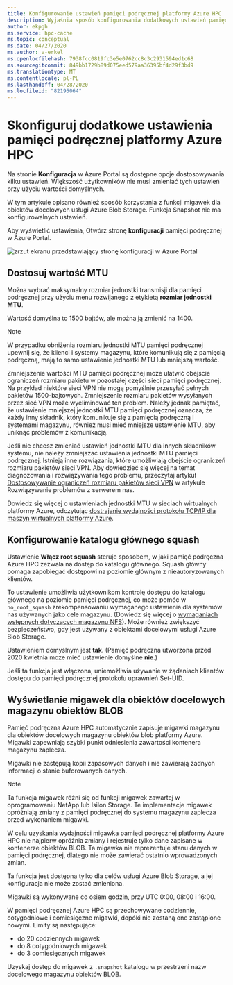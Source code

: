 ```yaml
---
title: Konfigurowanie ustawień pamięci podręcznej platformy Azure HPC
description: Wyjaśnia sposób konfigurowania dodatkowych ustawień pamięci podręcznej, takich jak MTU i No-root-squash, oraz sposobu uzyskiwania dostępu do migawek ekspresowych z obiektów docelowych usługi Azure Blob Storage.
author: ekpgh
ms.service: hpc-cache
ms.topic: conceptual
ms.date: 04/27/2020
ms.author: v-erkel
ms.openlocfilehash: 7938fcc0819fc3e5e0762cc8c3c2931594ed1c68
ms.sourcegitcommit: 849bb1729b89d075eed579aa36395bf4d29f3bd9
ms.translationtype: MT
ms.contentlocale: pl-PL
ms.lasthandoff: 04/28/2020
ms.locfileid: "82195064"
---
```

# <a name="configure-additional-azure-hpc-cache-settings"></a>Skonfiguruj dodatkowe ustawienia pamięci podręcznej platformy Azure HPC

Na stronie **Konfiguracja** w Azure Portal są dostępne opcje dostosowywania kilku ustawień. Większość użytkowników nie musi zmieniać tych ustawień przy użyciu wartości domyślnych.

W tym artykule opisano również sposób korzystania z funkcji migawek dla obiektów docelowych usługi Azure Blob Storage. Funkcja Snapshot nie ma konfigurowalnych ustawień.

Aby wyświetlić ustawienia, Otwórz stronę **konfiguracji** pamięci podręcznej w Azure Portal.

![zrzut ekranu przedstawiający stronę konfiguracji w Azure Portal](media/configuration.png)

## <a name="adjust-mtu-value"></a>Dostosuj wartość MTU
<!-- linked from troubleshoot-nas article -->

Można wybrać maksymalny rozmiar jednostki transmisji dla pamięci podręcznej przy użyciu menu rozwijanego z etykietą **rozmiar jednostki MTU**.

Wartość domyślna to 1500 bajtów, ale można ją zmienić na 1400.

> [!NOTE]
> W przypadku obniżenia rozmiaru jednostki MTU pamięci podręcznej upewnij się, że klienci i systemy magazynu, które komunikują się z pamięcią podręczną, mają to samo ustawienie jednostki MTU lub mniejszą wartość.

Zmniejszenie wartości MTU pamięci podręcznej może ułatwić obejście ograniczeń rozmiaru pakietu w pozostałej części sieci pamięci podręcznej. Na przykład niektóre sieci VPN nie mogą pomyślnie przesyłać pełnych pakietów 1500-bajtowych. Zmniejszenie rozmiaru pakietów wysyłanych przez sieć VPN może wyeliminować ten problem. Należy jednak pamiętać, że ustawienie mniejszej jednostki MTU pamięci podręcznej oznacza, że każdy inny składnik, który komunikuje się z pamięcią podręczną i systemami magazynu, również musi mieć mniejsze ustawienie MTU, aby uniknąć problemów z komunikacją.

Jeśli nie chcesz zmieniać ustawień jednostki MTU dla innych składników systemu, nie należy zmniejszać ustawienia jednostki MTU pamięci podręcznej. Istnieją inne rozwiązania, które umożliwiają obejście ograniczeń rozmiaru pakietów sieci VPN. Aby dowiedzieć się więcej na temat diagnozowania i rozwiązywania tego problemu, przeczytaj artykuł [Dostosowywanie ograniczeń rozmiaru pakietów sieci VPN](troubleshoot-nas.md#adjust-vpn-packet-size-restrictions) w artykule Rozwiązywanie problemów z serwerem nas.

Dowiedz się więcej o ustawieniach jednostki MTU w sieciach wirtualnych platformy Azure, odczytując [dostrajanie wydajności protokołu TCP/IP dla maszyn wirtualnych platformy Azure](../virtual-network/virtual-network-tcpip-performance-tuning.md).

## <a name="configure-root-squash"></a>Konfigurowanie katalogu głównego squash
<!-- linked from troubleshoot -->

Ustawienie **Włącz root squash** steruje sposobem, w jaki pamięć podręczna Azure HPC zezwala na dostęp do katalogu głównego. Squash główny pomaga zapobiegać dostępowi na poziomie głównym z nieautoryzowanych klientów.

To ustawienie umożliwia użytkownikom kontrolę dostępu do katalogu głównego na poziomie pamięci podręcznej, co może pomóc w ``no_root_squash`` zrekompensowaniu wymaganego ustawienia dla systemów nas używanych jako cele magazynu. (Dowiedz się więcej o [wymaganiach wstępnych dotyczących magazynu NFS](hpc-cache-prereqs.md#nfs-storage-requirements)). Może również zwiększyć bezpieczeństwo, gdy jest używany z obiektami docelowymi usługi Azure Blob Storage.

Ustawieniem domyślnym jest **tak**. (Pamięć podręczna utworzona przed 2020 kwietnia może mieć ustawienie domyślne **nie**.)

Jeśli ta funkcja jest włączona, uniemożliwia używanie w żądaniach klientów dostępu do pamięci podręcznej protokołu uprawnień Set-UID.

## <a name="view-snapshots-for-blob-storage-targets"></a>Wyświetlanie migawek dla obiektów docelowych magazynu obiektów BLOB

Pamięć podręczna Azure HPC automatycznie zapisuje migawki magazynu dla obiektów docelowych magazynu obiektów blob platformy Azure. Migawki zapewniają szybki punkt odniesienia zawartości kontenera magazynu zaplecza.

Migawki nie zastępują kopii zapasowych danych i nie zawierają żadnych informacji o stanie buforowanych danych.

> [!NOTE]
> Ta funkcja migawek różni się od funkcji migawek zawartej w oprogramowaniu NetApp lub Isilon Storage. Te implementacje migawek opróżniają zmiany z pamięci podręcznej do systemu magazynu zaplecza przed wykonaniem migawki.
>
> W celu uzyskania wydajności migawka pamięci podręcznej platformy Azure HPC nie najpierw opróżnia zmiany i rejestruje tylko dane zapisane w kontenerze obiektów BLOB. Ta migawka nie reprezentuje stanu danych w pamięci podręcznej, dlatego nie może zawierać ostatnio wprowadzonych zmian.

Ta funkcja jest dostępna tylko dla celów usługi Azure Blob Storage, a jej konfiguracja nie może zostać zmieniona.

Migawki są wykonywane co osiem godzin, przy UTC 0:00, 08:00 i 16:00.

W pamięci podręcznej Azure HPC są przechowywane codziennie, cotygodniowe i comiesięczne migawki, dopóki nie zostaną one zastąpione nowymi. Limity są następujące:

* do 20 codziennych migawek
* do 8 cotygodniowych migawek
* do 3 comiesięcznych migawek

Uzyskaj dostęp do migawek z `.snapshot` katalogu w przestrzeni nazw docelowego magazynu obiektów BLOB.
